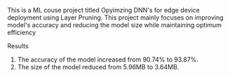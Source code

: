 This is a ML couse project titled Opyimzing DNN's for edge device deployment using Layer Pruning.
This project mainly focuses on improving model's accuracy and reducing the model size while maintaining optimum efficiency

Results
1) The accuracy of the model increased from 90.74% to 93.87%.
2) The size of the model reduced from 5.96MB to 3.64MB.
